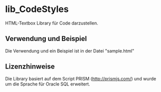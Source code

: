 # lib_CodeStyles
HTML-Textbox Library für Code darzustellen.

## Verwendung und Beispiel
Die Verwendung und ein Beispiel ist in der Datei "sample.html"

## Lizenzhinweise
Die Library basiert auf dem Script PRISM (http://prismjs.com/) und wurde um die Sprache für Oracle SQL erweitert.
